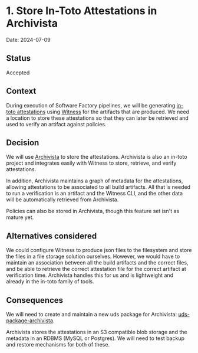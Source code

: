 # 1. Store In-Toto Attestations in Archivista

Date: 2024-07-09

## Status

Accepted

## Context

During execution of Software Factory pipelines, we will be generating [in-toto attestations](https://github.com/in-toto/attestation) using [Witness](https://github.com/in-toto/witness) for the artifacts that are produced. We need a location to store these attestations so that they can later be retrieved and used to verify an artifact against policies.

## Decision

We will use [Archivista](https://github.com/in-toto/archivista) to store the attestations. Archivista is also an in-toto project and integrates easily with Witness to store, retrieve, and verify attestations. 

In addition, Archivista maintains a graph of metadata for the attestations, allowing attestations to be associated to all build artifacts. All that is needed to run a verification is an artifact and the Witness CLI, and the other data will be automatically retrieved from Archivista.

Policies can also be stored in Archivista, though this feature set isn't as mature yet.

## Alternatives considered

We could configure Witness to produce json files to the filesystem and store the files in a file storage solution ourselves. However, we would have to maintain an association between all the build artifacts and the correct files, and be able to retrieve the correct attestation file for the correct artifact at verification time. Archivista handles this for us and is lightweight and already in the in-toto family of tools.

## Consequences

We will need to create and maintain a new uds package for Archivista: [uds-package-archivista](https://github.com/defenseunicorns/uds-package-archivista).

Archivista stores the attestations in an S3 compatible blob storage and the metadata in an RDBMS (MySQL or Postgres). We will need to test backup and restore mechanisms for both of these.
